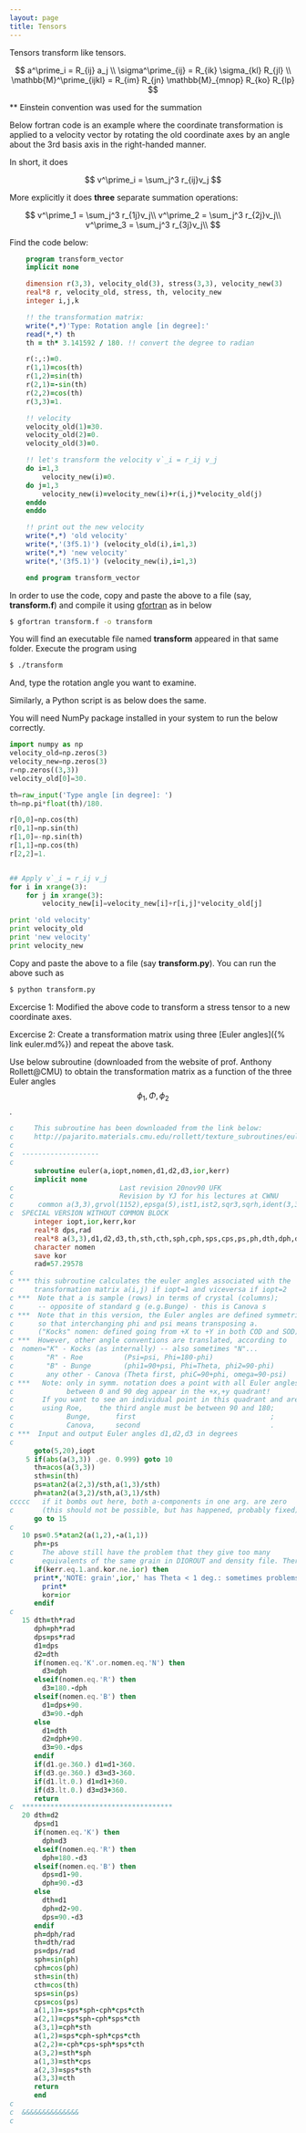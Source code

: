 ```yaml
---
layout: page
title: Tensors
---
```


Tensors transform like tensors.

<!-- <script type="text/javascript" src="http://cdn.mathjax.org/mathjax/latest/MathJax.js?config=TeX-AMS-MML_HTMLorMML"></script> -->


<script type="text/javascript" async
  src="https://cdnjs.cloudflare.com/ajax/libs/mathjax/2.7.1/MathJax.js?config=TeX-MML-AM_CHTML">
</script>

$$
a^\prime_i = R_{ij} a_j \\
\sigma^\prime_{ij} = R_{ik} \sigma_{kl} R_{jl} \\
\mathbb{M}^\prime_{ijkl} = R_{im} R_{jn} \mathbb{M}_{mnop} R_{ko} R_{lp}
$$


** Einstein convention was used for the summation


Below fortran code is an example where the coordinate transformation
is applied to a velocity vector by rotating the old coordinate axes
by an angle about the 3rd basis axis in the right-handed manner.


In short, it does

$$
v^\prime_i = \sum_j^3 r_{ij}v_j
$$

More explicitly it does **three** separate summation operations:

$$
v^\prime_1 = \sum_j^3 r_{1j}v_j\\
v^\prime_2 = \sum_j^3 r_{2j}v_j\\
v^\prime_3 = \sum_j^3 r_{3j}v_j\\
$$

Find the code below:

```fortran
	program transform_vector
	implicit none

	dimension r(3,3), velocity_old(3), stress(3,3), velocity_new(3)
	real*8 r, velocity_old, stress, th, velocity_new
	integer i,j,k

	!! the transformation matrix:
	write(*,*)'Type: Rotation angle [in degree]:'
	read(*,*) th
	th = th* 3.141592 / 180. !! convert the degree to radian

	r(:,:)=0.
	r(1,1)=cos(th)
	r(1,2)=sin(th)
	r(2,1)=-sin(th)
	r(2,2)=cos(th)
	r(3,3)=1.

	!! velocity
	velocity_old(1)=30.
	velocity_old(2)=0.
	velocity_old(3)=0.

	!! let's transform the velocity v`_i = r_ij v_j
	do i=1,3
		velocity_new(i)=0.
	do j=1,3
		velocity_new(i)=velocity_new(i)+r(i,j)*velocity_old(j)
	enddo
	enddo

	!! print out the new velocity
	write(*,*) 'old velocity'
	write(*,'(3f5.1)') (velocity_old(i),i=1,3)
	write(*,*) 'new velocity'
	write(*,'(3f5.1)') (velocity_new(i),i=1,3)

	end program transform_vector
```

In order to use the code, copy and paste the above to a file (say, **transform.f**)
and compile it using [gfortran](www.gnu.org) as in below

```bash
$ gfortran transform.f -o transform
```

You will find an executable file named **transform** appeared in that same folder.
Execute the program using
```bash
$ ./transform
```
And, type the rotation angle you want to examine.

Similarly, a Python script is as below does the same.

You will need NumPy package installed in your system to run the below correctly.
```python
import numpy as np
velocity_old=np.zeros(3)
velocity_new=np.zeros(3)
r=np.zeros((3,3))
velocity_old[0]=30.

th=raw_input('Type angle [in degree]: ')
th=np.pi*float(th)/180.

r[0,0]=np.cos(th)
r[0,1]=np.sin(th)
r[1,0]=-np.sin(th)
r[1,1]=np.cos(th)
r[2,2]=1.


## Apply v`_i = r_ij v_j
for i in xrange(3):
	for j in xrange(3):
		velocity_new[i]=velocity_new[i]+r[i,j]*velocity_old[j]

print 'old velocity'
print velocity_old
print 'new velocity'
print velocity_new
```

Copy and paste the above to a file (say **transform.py**).
You can run the above such as
```bash
$ python transform.py
```



Excercise 1:
Modified the above code to transform a stress tensor to a new coordinate axes.


Excercise 2:
Create a transformation matrix using three [Euler angles]({% link euler.md%}) and repeat the above task.

Use below subroutine (downloaded from the website of prof. Anthony Rollett@CMU) to obtain the transformation matrix as a function of the three Euler angles
$$\phi_1, \Phi, \phi_2$$.


```fortran
c     This subroutine has been downloaded from the link below:
c     http://pajarito.materials.cmu.edu/rollett/texture_subroutines/euler.f
c
c  -------------------
c
	  subroutine euler(a,iopt,nomen,d1,d2,d3,ior,kerr)
	  implicit none
c                          Last revision 20nov90 UFK
c                          Revision by YJ for his lectures at CWNU
c      common a(3,3),grvol(1152),epsga(5),ist1,ist2,sqr3,sqrh,ident(3,3)
c  SPECIAL VERSION WITHOUT COMMON BLOCK
	  integer iopt,ior,kerr,kor
	  real*8 dps,rad
	  real*8 a(3,3),d1,d2,d3,th,sth,cth,sph,cph,sps,cps,ps,ph,dth,dph,dps
	  character nomen
	  save kor
	  rad=57.29578
c
c *** this subroutine calculates the euler angles associated with the
c     transformation matrix a(i,j) if iopt=1 and viceversa if iopt=2
c ***  Note that a is sample (rows) in terms of crystal (columns);
c      -- opposite of standard g (e.g.Bunge) - this is Canova s
c ***  Note that in this version, the Euler angles are defined symmetrically:
c      so that interchanging phi and psi means transposing a.
c      ("Kocks" nomen: defined going from +X to +Y in both COD and SOD)
c ***  However, other angle conventions are translated, according to
c  nomen="K" - Kocks (as internally) -- also sometimes "N"...
c        "R" - Roe          (Psi=psi, Phi=180-phi)
c        "B" - Bunge        (phi1=90+psi, Phi=Theta, phi2=90-phi)
c        any other - Canova (Theta first, phiC=90+phi, omega=90-psi)
c ***   Note: only in symm. notation does a point with all Euler angles
c             between 0 and 90 deg appear in the +x,+y quadrant!
c       If you want to see an individual point in this quadrant and are:
c       using Roe,    the third angle must be between 90 and 180;
c             Bunge,      first                                 ;
c             Canova,     second                                .
c ***  Input and output Euler angles d1,d2,d3 in degrees
c
	  goto(5,20),iopt
	5 if(abs(a(3,3)) .ge. 0.999) goto 10
	  th=acos(a(3,3))
	  sth=sin(th)
	  ps=atan2(a(2,3)/sth,a(1,3)/sth)
	  ph=atan2(a(3,2)/sth,a(3,1)/sth)
ccccc   if it bombs out here, both a-components in one arg. are zero
c       (this should not be possible, but has happened, probably fixed)
	  go to 15
c
   10 ps=0.5*atan2(a(1,2),-a(1,1))
	  ph=-ps
c       The above still have the problem that they give too many
c       equivalents of the same grain in DIOROUT and density file. Therefore:
	  if(kerr.eq.1.and.kor.ne.ior) then
	  print*,'NOTE: grain',ior,' has Theta < 1 deg.: sometimes problems'
		print*
		kor=ior
	  endif
c
   15 dth=th*rad
	  dph=ph*rad
	  dps=ps*rad
	  d1=dps
	  d2=dth
	  if(nomen.eq.'K'.or.nomen.eq.'N') then
		d3=dph
	  elseif(nomen.eq.'R') then
		d3=180.-dph
	  elseif(nomen.eq.'B') then
		d1=dps+90.
		d3=90.-dph
	  else
		d1=dth
		d2=dph+90.
		d3=90.-dps
	  endif
	  if(d1.ge.360.) d1=d1-360.
	  if(d3.ge.360.) d3=d3-360.
	  if(d1.lt.0.) d1=d1+360.
	  if(d3.lt.0.) d3=d3+360.
	  return
c  *************************************
   20 dth=d2
	  dps=d1
	  if(nomen.eq.'K') then
		dph=d3
	  elseif(nomen.eq.'R') then
		dph=180.-d3
	  elseif(nomen.eq.'B') then
		dps=d1-90.
		dph=90.-d3
	  else
		dth=d1
		dph=d2-90.
		dps=90.-d3
	  endif
	  ph=dph/rad
	  th=dth/rad
	  ps=dps/rad
	  sph=sin(ph)
	  cph=cos(ph)
	  sth=sin(th)
	  cth=cos(th)
	  sps=sin(ps)
	  cps=cos(ps)
	  a(1,1)=-sps*sph-cph*cps*cth
	  a(2,1)=cps*sph-cph*sps*cth
	  a(3,1)=cph*sth
	  a(1,2)=sps*cph-sph*cps*cth
	  a(2,2)=-cph*cps-sph*sps*cth
	  a(3,2)=sth*sph
	  a(1,3)=sth*cps
	  a(2,3)=sps*sth
	  a(3,3)=cth
	  return
	  end
c
c  &&&&&&&&&&&&&&
c
```
